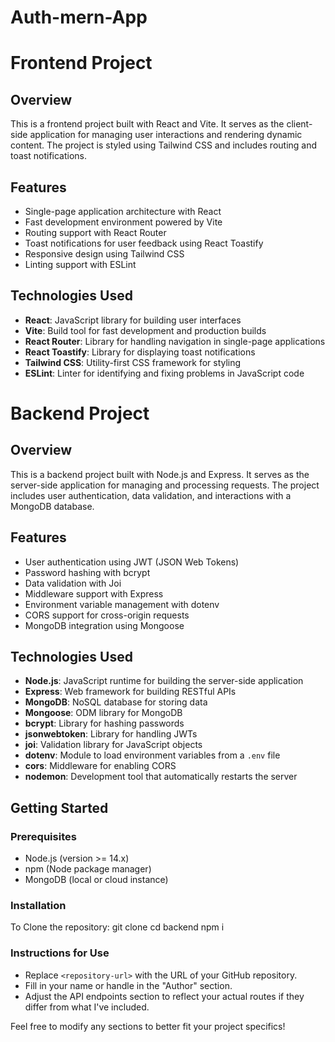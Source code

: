 # Auth-mern-App


# Frontend Project

## Overview

This is a frontend project built with React and Vite. It serves as the client-side application for managing user interactions and rendering dynamic content. The project is styled using Tailwind CSS and includes routing and toast notifications.

## Features

- Single-page application architecture with React
- Fast development environment powered by Vite
- Routing support with React Router
- Toast notifications for user feedback using React Toastify
- Responsive design using Tailwind CSS
- Linting support with ESLint

## Technologies Used

- **React**: JavaScript library for building user interfaces
- **Vite**: Build tool for fast development and production builds
- **React Router**: Library for handling navigation in single-page applications
- **React Toastify**: Library for displaying toast notifications
- **Tailwind CSS**: Utility-first CSS framework for styling
- **ESLint**: Linter for identifying and fixing problems in JavaScript code

# Backend Project

## Overview

This is a backend project built with Node.js and Express. It serves as the server-side application for managing and processing requests. The project includes user authentication, data validation, and interactions with a MongoDB database.

## Features

- User authentication using JWT (JSON Web Tokens)
- Password hashing with bcrypt
- Data validation with Joi
- Middleware support with Express
- Environment variable management with dotenv
- CORS support for cross-origin requests
- MongoDB integration using Mongoose

## Technologies Used

- **Node.js**: JavaScript runtime for building the server-side application
- **Express**: Web framework for building RESTful APIs
- **MongoDB**: NoSQL database for storing data
- **Mongoose**: ODM library for MongoDB
- **bcrypt**: Library for hashing passwords
- **jsonwebtoken**: Library for handling JWTs
- **joi**: Validation library for JavaScript objects
- **dotenv**: Module to load environment variables from a `.env` file
- **cors**: Middleware for enabling CORS
- **nodemon**: Development tool that automatically restarts the server

## Getting Started

### Prerequisites

- Node.js (version >= 14.x)
- npm (Node package manager)
- MongoDB (local or cloud instance)

### Installation

To Clone the repository:
   git clone <repository-url>
   cd backend
   npm i


### Instructions for Use
- Replace `<repository-url>` with the URL of your GitHub repository.
- Fill in your name or handle in the "Author" section.
- Adjust the API endpoints section to reflect your actual routes if they differ from what I've included.

Feel free to modify any sections to better fit your project specifics!




